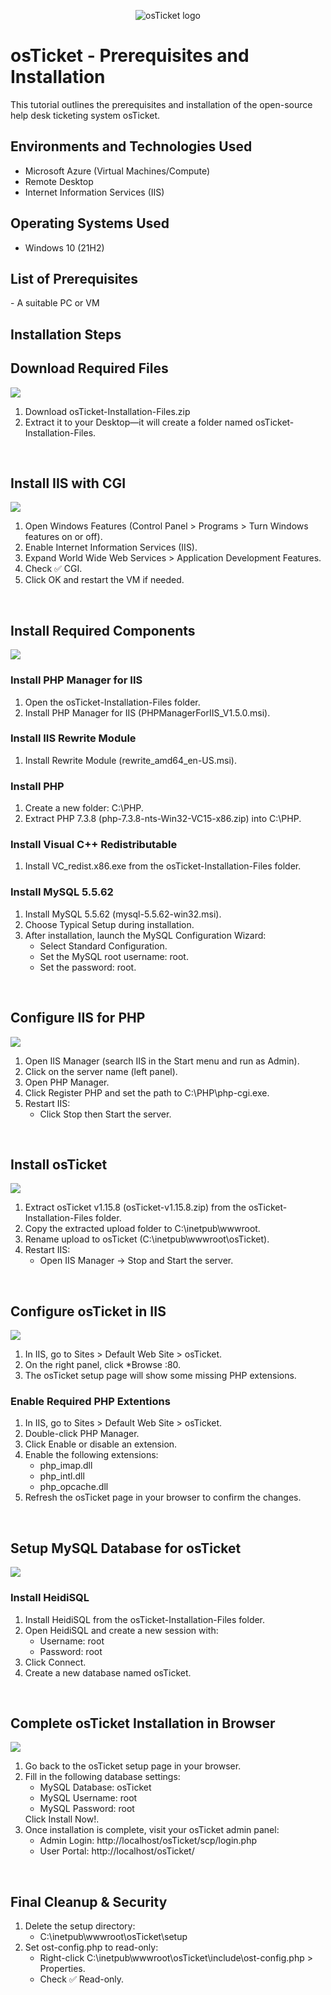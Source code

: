 <p align="center">
<img src="https://i.imgur.com/Clzj7Xs.png" alt="osTicket logo"/>
</p>

<h1>osTicket - Prerequisites and Installation</h1>
This tutorial outlines the prerequisites and installation of the open-source help desk ticketing system osTicket.<br />

<h2>Environments and Technologies Used</h2>

- Microsoft Azure (Virtual Machines/Compute)
- Remote Desktop
- Internet Information Services (IIS)

<h2>Operating Systems Used </h2>

- Windows 10</b> (21H2)

<h2>List of Prerequisites</h2>
- A suitable PC or VM

<h2>Installation Steps</h2>
<h2>Download Required Files</h2>
<img src='https://github.com/user-attachments/assets/1de953dd-526f-45d7-806f-7eb50a1fd6c1' />
<ol>
<li>Download osTicket-Installation-Files.zip</li>
<li>Extract it to your Desktop—it will create a folder named osTicket-Installation-Files.</li>
</ol>
<br />


<h2>Install IIS with CGI</h2>
<img src='https://github.com/user-attachments/assets/1b28d3d4-550a-4c2b-971e-2b106eaea8fd)' />

<ol>
<li>Open Windows Features (Control Panel > Programs > Turn Windows features on or off).</li>
<li>Enable Internet Information Services (IIS).</li>
<li>Expand World Wide Web Services > Application Development Features.</li>
<li>Check ✅ CGI.</li>
<li>Click OK and restart the VM if needed.</li>
</ol>
<br />

<h2>Install Required Components</h2>
<img src="https://github.com/user-attachments/assets/58377802-47f5-490a-bc62-037b20df84bf" />

<h3>Install PHP Manager for IIS</h3>
<ol>
    <li>Open the osTicket-Installation-Files folder.</li>
    <li>Install PHP Manager for IIS (PHPManagerForIIS_V1.5.0.msi).</li>
</ol>
<h3>Install IIS Rewrite Module</h3>
<ol>
    <li>Install Rewrite Module (rewrite_amd64_en-US.msi).</li>
</ol>
<h3>Install PHP</h3>
<ol>
    <li>Create a new folder: C:\PHP.</li>
    <li>Extract PHP 7.3.8 (php-7.3.8-nts-Win32-VC15-x86.zip) into C:\PHP.</li>
</ol>
<h3>Install Visual C++ Redistributable</h3>
<ol>
    <li>Install VC_redist.x86.exe from the osTicket-Installation-Files folder.</li>
</ol>
<h3>Install MySQL 5.5.62</h3>
<ol>
    <li>Install MySQL 5.5.62 (mysql-5.5.62-win32.msi).</li>
    <li>Choose Typical Setup during installation.</li>
    <li>After installation, launch the MySQL Configuration Wizard:
        <ul>
        <li>Select Standard Configuration.</li>
        <li>Set the MySQL root username: root.</li>
        <li>Set the password: root.</li>
        </ul>
    </li>
</ol>
<br />


<h2>Configure IIS for PHP</h2>
<img src="https://github.com/user-attachments/assets/76c0d878-55f7-4ada-9652-dbb359bd89ec" />
<ol>
    <li>Open IIS Manager (search IIS in the Start menu and run as Admin).</li>
    <li>Click on the server name (left panel).</li>
    <li>Open PHP Manager.</li>
    <li> Click Register PHP and set the path to C:\PHP\php-cgi.exe.</li>
    <li>Restart IIS:
        <ul><li>Click Stop then Start the server.</li></ul>
    </li>
</ol>
<br />


<h2>Install osTicket</h2>
<img src="https://github.com/user-attachments/assets/1d2b6cef-bba2-4394-a269-23e57abbd0e6" />
<ol>
    <li>Extract osTicket v1.15.8 (osTicket-v1.15.8.zip) from the osTicket-Installation-Files folder.</li>
    <li>Copy the extracted upload folder to C:\inetpub\wwwroot.</li>
    <li>Rename upload to osTicket (C:\inetpub\wwwroot\osTicket).</li>
    <li>Restart IIS:
        <ul><li>Open IIS Manager → Stop and Start the server.</li></ul>
    </li>
</ol>
<br />

<h2>Configure osTicket in IIS</h2>
<img src="https://github.com/user-attachments/assets/eca855b4-41ac-400e-8912-5d1334782c4f" />

<ol>
    <li>In IIS, go to Sites > Default Web Site > osTicket.</li>
    <li>On the right panel, click *Browse :80.</li>
    <li>The osTicket setup page will show some missing PHP extensions.</li>
</ol>
<h3>Enable Required PHP Extentions</h3>
<ol>
    <li>In IIS, go to Sites > Default Web Site > osTicket.</li>
    <li>Double-click PHP Manager.</li>
    <li>Click Enable or disable an extension.</li>
    <li>Enable the following extensions:
        <ul>
        <li>php_imap.dll</li>
        <li>php_intl.dll</li>
        <li>php_opcache.dll</li>
        </ul>
    </li>
    <li> Refresh the osTicket page in your browser to confirm the changes.</li>
</ol>
<br />

<h2>Setup MySQL Database for osTicket</h2>
<img src="https://github.com/user-attachments/assets/e22e1b01-e06c-408c-8fea-c4138f7a1329" />

<h3>Install HeidiSQL</h3>
<ol>
<li> Install HeidiSQL from the osTicket-Installation-Files folder.</li>
<li> Open HeidiSQL and create a new session with:
    <ul>
        <li>Username: root</li>
        <li>Password: root</li>
    </ul>
</li>
<li> Click Connect.</li>
<li> Create a new database named osTicket.</li>
</ol>
<br />

<h2>Complete osTicket Installation in Browser</h2>
<img src="https://github.com/user-attachments/assets/ea85ad07-9956-48c5-afa1-51fdce39562f" />

<ol>
<li> Go back to the osTicket setup page in your browser.</li>
<li> Fill in the following database settings:
    <ul>
        <li>MySQL Database: osTicket</li>
        <li>MySQL Username: root</li>
        <li>MySQL Password: root</li>
    </ul>
</li>
</li> Click Install Now!.</li>
<li> Once installation is complete, visit your osTicket admin panel:
    <ul>
        <li>Admin Login: http://localhost/osTicket/scp/login.php</li>
       <li>User Portal: http://localhost/osTicket/</li>
    </ul>
</li>
</ol>
<br />

<h2>Final Cleanup & Security</h2>
<ol>
<li> Delete the setup directory:
    <ul>
        <li>C:\inetpub\wwwroot\osTicket\setup</li>
    </ul>
</li>
<li> Set ost-config.php to read-only:
    <ul>
        <li>Right-click C:\inetpub\wwwroot\osTicket\include\ost-config.php > Properties.</li>
        <li>Check ✅ Read-only.</li>
    </ul>
</li>
</ol>
<br />

